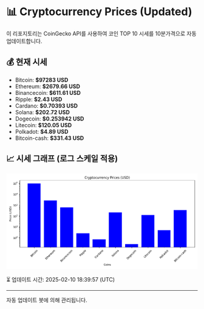 
# 📊 Cryptocurrency Prices (Updated)

이 리포지토리는 CoinGecko API를 사용하여 코인 TOP 10 시세를 10분가격으로 자동 업데이트합니다.

## 💰 현재 시세
- Bitcoin: **$97283 USD**
- Ethereum: **$2679.66 USD**
- Binancecoin: **$611.61 USD**
- Ripple: **$2.43 USD**
- Cardano: **$0.70393 USD**
- Solana: **$202.72 USD**
- Dogecoin: **$0.253942 USD**
- Litecoin: **$120.05 USD**
- Polkadot: **$4.89 USD**
- Bitcoin-cash: **$331.43 USD**

## 📈 시세 그래프 (로그 스케일 적용)
![Crypto Prices](crypto_prices.png)

⏳ 업데이트 시간: 2025-02-10 18:39:57 (UTC)

---
자동 업데이트 봇에 의해 관리됩니다.
